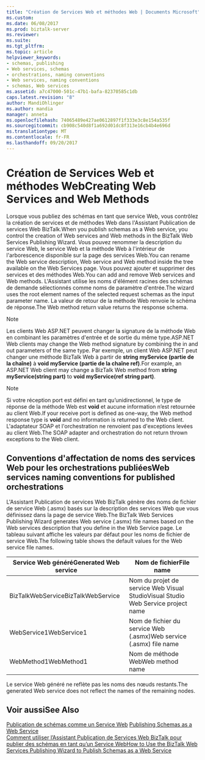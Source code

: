 ```yaml
---
title: "Création de Services Web et méthodes Web | Documents Microsoft"
ms.custom: 
ms.date: 06/08/2017
ms.prod: biztalk-server
ms.reviewer: 
ms.suite: 
ms.tgt_pltfrm: 
ms.topic: article
helpviewer_keywords:
- schemas, publishing
- Web services, schemas
- orchestrations, naming conventions
- Web services, naming conventions
- schemas, Web services
ms.assetid: a7c47000-501c-47b1-bafa-82370585c1db
caps.latest.revision: "8"
author: MandiOhlinger
ms.author: mandia
manager: anneta
ms.openlocfilehash: 74065489e427ae0612897f1f333e3c8e154a535f
ms.sourcegitcommit: cb908c540d8f1a692d01dc8f313e16cb4b4e696d
ms.translationtype: MT
ms.contentlocale: fr-FR
ms.lasthandoff: 09/20/2017
---
```

# <a name="creating-web-services-and-web-methods"></a><span data-ttu-id="5a1bd-102">Création de Services Web et méthodes Web</span><span class="sxs-lookup"><span data-stu-id="5a1bd-102">Creating Web Services and Web Methods</span></span>
<span data-ttu-id="5a1bd-103">Lorsque vous publiez des schémas en tant que service Web, vous contrôlez la création de services et de méthodes Web dans l'Assistant Publication de services Web BizTalk.</span><span class="sxs-lookup"><span data-stu-id="5a1bd-103">When you publish schemas as a Web service, you control the creation of Web services and Web methods in the BizTalk Web Services Publishing Wizard.</span></span> <span data-ttu-id="5a1bd-104">Vous pouvez renommer la description du service Web, le service Web et la méthode Web à l'intérieur de l'arborescence disponible sur la page des services Web.</span><span class="sxs-lookup"><span data-stu-id="5a1bd-104">You can rename the Web service description, Web service and Web method inside the tree available on the Web Services page.</span></span> <span data-ttu-id="5a1bd-105">Vous pouvez ajouter et supprimer des services et des méthodes Web.</span><span class="sxs-lookup"><span data-stu-id="5a1bd-105">You can add and remove Web services and Web methods.</span></span> <span data-ttu-id="5a1bd-106">L'Assistant utilise les noms d'élément racines des schémas de demande sélectionnés comme noms de paramètre d'entrée.</span><span class="sxs-lookup"><span data-stu-id="5a1bd-106">The wizard uses the root element names of the selected request schemas as the input parameter name.</span></span> <span data-ttu-id="5a1bd-107">La valeur de retour de la méthode Web renvoie le schéma de réponse.</span><span class="sxs-lookup"><span data-stu-id="5a1bd-107">The Web method return value returns the response schema.</span></span>  
  
> [!NOTE]
>  <span data-ttu-id="5a1bd-108">Les clients Web ASP.NET peuvent changer la signature de la méthode Web en combinant les paramètres d'entrée et de sortie du même type.</span><span class="sxs-lookup"><span data-stu-id="5a1bd-108">ASP.NET Web clients may change the Web method signature by combining the in and out parameters of the same type.</span></span> <span data-ttu-id="5a1bd-109">Par exemple, un client Web ASP.NET peut changer une méthode BizTalk Web à partir de **string myService (partie de la chaîne)** à **void myService (partie de la chaîne ref)**.</span><span class="sxs-lookup"><span data-stu-id="5a1bd-109">For example, an ASP.NET Web client may change a BizTalk Web method from **string myService(string part)** to **void myService(ref string part)**.</span></span>  
  
> [!NOTE]
>  <span data-ttu-id="5a1bd-110">Si votre réception port est défini en tant qu’unidirectionnel, le type de réponse de la méthode Web est **void** et aucune information n’est retournée au client Web.</span><span class="sxs-lookup"><span data-stu-id="5a1bd-110">If your receive port is defined as one-way, the Web method response type is **void** and no information is returned to the Web client.</span></span> <span data-ttu-id="5a1bd-111">L'adaptateur SOAP et l'orchestration ne renvoient pas d'exceptions levées au client Web.</span><span class="sxs-lookup"><span data-stu-id="5a1bd-111">The SOAP adapter and orchestration do not return thrown exceptions to the Web client.</span></span>  
  
## <a name="web-services-naming-conventions-for-published-orchestrations"></a><span data-ttu-id="5a1bd-112">Conventions d'affectation de noms des services Web pour les orchestrations publiées</span><span class="sxs-lookup"><span data-stu-id="5a1bd-112">Web services naming conventions for published orchestrations</span></span>  
 <span data-ttu-id="5a1bd-113">L'Assistant Publication de services Web BizTalk génère des noms de fichier de service Web (.asmx) basés sur la description des services Web que vous définissez dans la page de service Web.</span><span class="sxs-lookup"><span data-stu-id="5a1bd-113">The BizTalk Web Services Publishing Wizard generates Web service (.asmx) file names based on the Web services description that you define in the Web Service page.</span></span> <span data-ttu-id="5a1bd-114">Le tableau suivant affiche les valeurs par défaut pour les noms de fichier de service Web.</span><span class="sxs-lookup"><span data-stu-id="5a1bd-114">The following table shows the default values for the Web service file names.</span></span>  
  
|<span data-ttu-id="5a1bd-115">Service Web généré</span><span class="sxs-lookup"><span data-stu-id="5a1bd-115">Generated Web service</span></span>|<span data-ttu-id="5a1bd-116">Nom de fichier</span><span class="sxs-lookup"><span data-stu-id="5a1bd-116">File name</span></span>|  
|---------------------------|---------------|  
|<span data-ttu-id="5a1bd-117">BizTalkWebService</span><span class="sxs-lookup"><span data-stu-id="5a1bd-117">BizTalkWebService</span></span>|<span data-ttu-id="5a1bd-118">Nom du projet de service Web Visual Studio</span><span class="sxs-lookup"><span data-stu-id="5a1bd-118">Visual Studio Web Service project name</span></span>|  
|<span data-ttu-id="5a1bd-119">WebService1</span><span class="sxs-lookup"><span data-stu-id="5a1bd-119">WebService1</span></span>|<span data-ttu-id="5a1bd-120">Nom de fichier du service Web (.asmx)</span><span class="sxs-lookup"><span data-stu-id="5a1bd-120">Web service (.asmx) file name</span></span>|  
|<span data-ttu-id="5a1bd-121">WebMethod1</span><span class="sxs-lookup"><span data-stu-id="5a1bd-121">WebMethod1</span></span>|<span data-ttu-id="5a1bd-122">Nom de méthode Web</span><span class="sxs-lookup"><span data-stu-id="5a1bd-122">Web method name</span></span>|  
  
 <span data-ttu-id="5a1bd-123">Le service Web généré ne reflète pas les noms des nœuds restants.</span><span class="sxs-lookup"><span data-stu-id="5a1bd-123">The generated Web service does not reflect the names of the remaining nodes.</span></span>  
  
## <a name="see-also"></a><span data-ttu-id="5a1bd-124">Voir aussi</span><span class="sxs-lookup"><span data-stu-id="5a1bd-124">See Also</span></span>  
 <span data-ttu-id="5a1bd-125">[Publication de schémas comme un Service Web](../core/publishing-schemas-as-a-web-service.md) </span><span class="sxs-lookup"><span data-stu-id="5a1bd-125">[Publishing Schemas as a Web Service](../core/publishing-schemas-as-a-web-service.md) </span></span>  
 [<span data-ttu-id="5a1bd-126">Comment utiliser l’Assistant Publication de Services Web BizTalk pour publier des schémas en tant qu’un Service Web</span><span class="sxs-lookup"><span data-stu-id="5a1bd-126">How to Use the BizTalk Web Services Publishing Wizard to Publish Schemas as a Web Service</span></span>](../core/publish-schemas-as-web-services-with-biztalk-web-services-publishing-wizard.md)